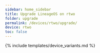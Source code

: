 ```yaml
---
sidebar: home_sidebar
title: Upgrade LineageOS on rtwo
folder: upgrade
permalink: /devices/rtwo/upgrade/
device: rtwo
toc: false
---
```

{% include templates/device_variants.md %}
